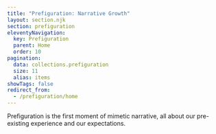```yaml
---
title: "Prefiguration: Narrative Growth"
layout: section.njk
section: prefiguration
eleventyNavigation:
  key: Prefiguration
  parent: Home
  order: 10
pagination:
  data: collections.prefiguration
  size: 11
  alias: items
showTags: false
redirect_from:
  - /prefiguration/home
---
```


Prefiguration is the first moment of mimetic narrative, all about our pre-existing experience and our expectations.
